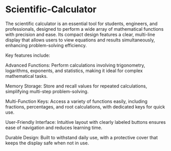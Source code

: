 # Scientific-Calculator
The scientific calculator is an essential tool for students, engineers, and professionals, designed to perform a wide array of mathematical functions with precision and ease. Its compact design features a clear, multi-line display that allows users to view equations and results simultaneously, enhancing problem-solving efficiency.

Key features include:

Advanced Functions: Perform calculations involving trigonometry, logarithms, exponents, and statistics, making it ideal for complex mathematical tasks.

Memory Storage: Store and recall values for repeated calculations, simplifying multi-step problem-solving.

Multi-Function Keys: Access a variety of functions easily, including fractions, percentages, and root calculations, with dedicated keys for quick use.

User-Friendly Interface: Intuitive layout with clearly labeled buttons ensures ease of navigation and reduces learning time.

Durable Design: Built to withstand daily use, with a protective cover that keeps the display safe when not in use.
